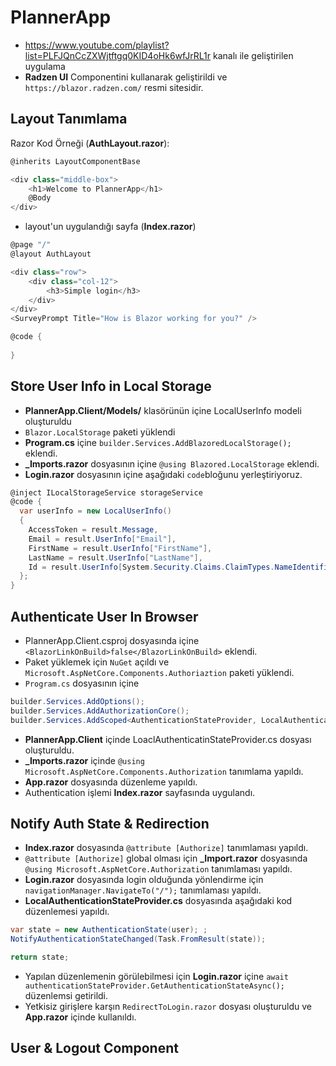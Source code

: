 # PlannerApp

- https://www.youtube.com/playlist?list=PLFJQnCcZXWjtftgq0KID4oHk6wfJrRL1r kanalı ile geliştirilen uygulama
- **Radzen UI** Componentini kullanarak geliştirildi ve `https://blazor.radzen.com/` resmi sitesidir.

## Layout Tanımlama

Razor Kod Örneği (**AuthLayout.razor**): 

```C#
@inherits LayoutComponentBase

<div class="middle-box">
    <h1>Welcome to PlannerApp</h1>
    @Body
</div>
```

- layout'un uygulandığı sayfa (**Index.razor**)

```C#
@page "/"
@layout AuthLayout

<div class="row">
    <div class="col-12">
        <h3>Simple login</h3>
    </div>
</div>
<SurveyPrompt Title="How is Blazor working for you?" />

@code {
    
}
```

## Store User Info in Local Storage
- **PlannerApp.Client/Models/** klasörünün içine LocalUserInfo modeli oluşturuldu
- `Blazor.LocalStorage` paketi yüklendi
- **Program.cs** içine `builder.Services.AddBlazoredLocalStorage();` eklendi.
- **_Imports.razor** dosyasının içine `@using Blazored.LocalStorage` eklendi. 
- **Login.razor** dosyasının içine aşağıdaki `code`bloğunu yerleştiriyoruz.

```C#
@inject ILocalStorageService storageService
@code {
  var userInfo = new LocalUserInfo()
  {
    AccessToken = result.Message,
    Email = result.UserInfo["Email"],
    FirstName = result.UserInfo["FirstName"],
    LastName = result.UserInfo["LastName"],
    Id = result.UserInfo[System.Security.Claims.ClaimTypes.NameIdentifier],
  };
}
```

## Authenticate User In Browser
- PlannerApp.Client.csproj dosyasında <PropertGroup> içine `<BlazorLinkOnBuild>false</BlazorLinkOnBuild>` eklendi.
- Paket yüklemek için `NuGet` açıldı ve `Microsoft.AspNetCore.Components.Authoriaztion` paketi yüklendi.
- `Program.cs` dosyasının içine

``` C#
builder.Services.AddOptions();
builder.Services.AddAuthorizationCore();
builder.Services.AddScoped<AuthenticationStateProvider, LocalAuthenticationStateProvider>();
```
- **PlannerApp.Client** içinde LoaclAuthenticatinStateProvider.cs dosyası oluşturuldu.
- **_Imports.razor** içinde `@using Microsoft.AspNetCore.Components.Authorization` tanımlama yapıldı.
- **App.razor** dosyasında  düzenleme yapıldı.
- Authentication işlemi **Index.razor** sayfasında uygulandı.

## Notify Auth State & Redirection
- **Index.razor** dosyasında `@attribute [Authorize]` tanımlaması yapıldı.
- `@attribute [Authorize]` global olması için **_Import.razor** dosyasında `@using Microsoft.AspNetCore.Authorization`  tanımlaması yapıldı.
- **Login.razor** dosyasında login olduğunda yönlendirme için `navigationManager.NavigateTo("/");` tanımlaması yapıldı.
- **LocalAuthenticationStateProvider.cs** dosyasında aşağıdaki kod düzenlemesi yapıldı.

``` C#
var state = new AuthenticationState(user); ;
NotifyAuthenticationStateChanged(Task.FromResult(state));

return state;
```
- Yapılan düzenlemenin görülebilmesi için **Login.razor** içine `await authenticationStateProvider.GetAuthenticationStateAsync();` düzenlemsi getirildi.
- Yetkisiz girişlere karşın `RedirectToLogin.razor` dosyası oluşturuldu ve **App.razor** içinde kullanıldı. 

## User & Logout Component